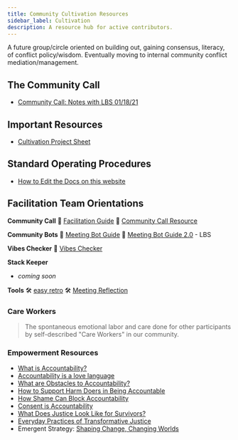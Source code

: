 ```yaml
---
title: Community Cultivation Resources
sidebar_label: Cultivation
description: A resource hub for active contributors.
---
```

A future group/circle oriented on building out, gaining consensus, literacy, of conflict policy/wisdom. Eventually moving to internal community conflict mediation/management.

## The Community Call

* [Community Call: Notes with LBS 01/18/21](https://docs.google.com/document/d/1pWZlFCRIQweGIDOwu-21Qzxxscp917PgYXxTIY6Kqx4/edit?usp=sharing)

## Important Resources

* [Cultivation Project Sheet](https://docs.google.com/spreadsheets/d/1tEXql34BcB34KuOoeTD8C-opmnFSYji7tDkt-_UcdkM/edit#gid=1152703281)

## Standard Operating Procedures

* [How to Edit the Docs on this website](https://roamresearch.com/#/app/SourceCred/page/gUykKZsQq)

## Facilitation Team Orientations



**Community Call**
📝 [Facilitation Guide](https://docs.google.com/document/d/1N6EHD8MZAegHrojNXsEPJuTY7RRCVg_dBSHrtVjVOAQ/edit?usp=sharing)
📝 [Community Call Resource](https://roamresearch.com/#/app/SourceCred/page/F2TN61FYN)

**Community Bots**
📝 [Meeting Bot Guide](https://docs.google.com/document/d/1CXRz9RpiLNIa9BEtTqjlsd_Zt26KzJ9-olvRwqIctW0/edit?usp=sharing)
📝 [Meeting Bot Guide 2.0](https://docs.google.com/document/d/1CXRz9RpiLNIa9BEtTqjlsd_Zt26KzJ9-olvRwqIctW0/edit?usp=sharing) - LBS

**Vibes Checker**
🎥 [Vibes Checker](https://zoom.us/rec/share/DvRexpOs497qTJSxf2ssh7yA_Qvmx4iYXQs7RVRHYUsTtWMqTX3EzMmJrwYVhPbz.wbbG4Q_Xs-3Xkp_W?startTime=1620249571000)

**Stack Keeper**

* *coming soon*

**Tools**
🛠️ [easy retro](https://easyretro.io/dashboard)
🛠️ [Meeting Reflection](https://miro.com/app/board/o9J_lump5Pw=/)

### Care Workers

> The spontaneous emotional labor and care done for other participants by self-described "Care Workers" in our community.

### Empowerment Resources

* [What is Accountability?](https://www.youtube.com/watch?v=QZuJ55iGI14)
* [Accountability is a love language](https://www.youtube.com/watch?v=zVJgy-uGyw4)
* [What are Obstacles to Accountability?](https://www.youtube.com/watch?v=tRhoaRlyeq8)
* [How to Support Harm Doers in Being Accountable](https://www.youtube.com/watch?v=AhANo6wzBAA)
* [How Shame Can Block Accountability](https://www.youtube.com/watch?v=58nAd6gDZKA)
* [Consent is Accountability](https://www.youtube.com/watch?v=ibFFQsNGK9Q)
* [What Does Justice Look Like for Survivors?](https://www.youtube.com/watch?v=-YiN9ANo85c)
* [Everyday Practices of Transformative Justice](https://www.youtube.com/watch?v=F-UE8wwXEtc)
* Emergent Strategy: [Shaping Change, Changing Worlds](https://www.youtube.com/watch?v=h-sCy8SzvHY)